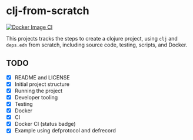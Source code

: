 # clj-from-scratch

[![Docker Image CI](https://github.com/milotodorovich/clj-from-scratch/actions/workflows/docker-tests.yml/badge.svg)](https://github.com/milotodorovich/clj-from-scratch/actions/workflows/docker-tests.yml)

This projects tracks the steps to create a clojure project, using `clj` and `deps.edn` from scratch, including source code, testing, scripts, and Docker.

## TODO

* [x] README and LICENSE
* [x] Initial project structure
* [x] Running the project
* [x] Developer tooling
* [x] Testing
* [x] Docker
* [x] CI
* [x] Docker CI (status badge)
* [x] Example using defprotocol and defrecord
